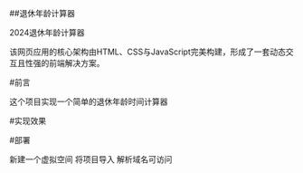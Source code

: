 ##退休年龄计算器

2024退休年龄计算器

该网页应用的核心架构由HTML、CSS与JavaScript完美构建，形成了一套动态交互且性强的前端解决方案。

#前言

这个项目实现一个简单的退休年龄时间计算器

#实现效果


#部署

新建一个虚拟空间
将项目导入
解析域名可访问
